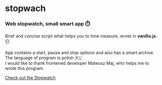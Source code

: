 # stopwach

### Web stopwatch, small smart app ⏱️

Brief and concise script what helps you to time measure, wrote in **vanilla.js.** ⏲️
<br />

App contains a start, pause and stop options and also has a smart archive. The language of program is polish 🇵🇱
<br/>
I would like to thank frontened developer Mateusz Maj, who helps me to wrote this program.

[Check out the Stopwatch](https://emarcins.github.io/stopwach/?)

